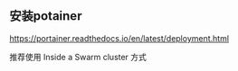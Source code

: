 ## 安装potainer



https://portainer.readthedocs.io/en/latest/deployment.html

推荐使用 Inside a Swarm cluster 方式